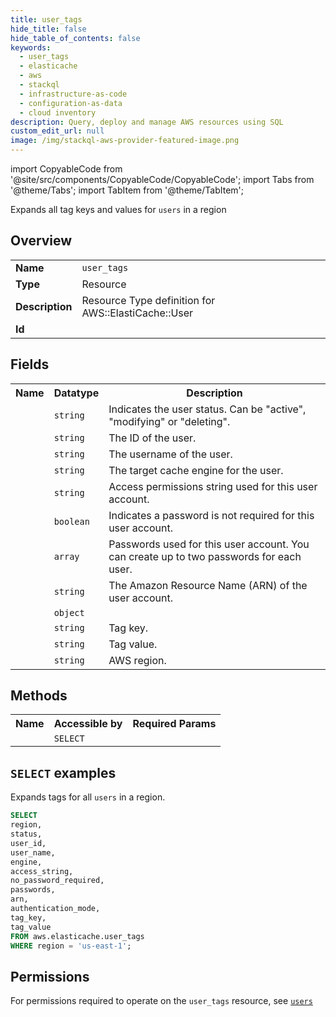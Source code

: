 ```yaml
---
title: user_tags
hide_title: false
hide_table_of_contents: false
keywords:
  - user_tags
  - elasticache
  - aws
  - stackql
  - infrastructure-as-code
  - configuration-as-data
  - cloud inventory
description: Query, deploy and manage AWS resources using SQL
custom_edit_url: null
image: /img/stackql-aws-provider-featured-image.png
---
```


import CopyableCode from '@site/src/components/CopyableCode/CopyableCode';
import Tabs from '@theme/Tabs';
import TabItem from '@theme/TabItem';

Expands all tag keys and values for <code>users</code> in a region

## Overview
<table>
<tbody>
<tr><td><b>Name</b></td><td><code>user_tags</code></td></tr>
<tr><td><b>Type</b></td><td>Resource</td></tr>
<tr><td><b>Description</b></td><td>Resource Type definition for AWS::ElastiCache::User</td></tr>
<tr><td><b>Id</b></td><td><CopyableCode code="aws.elasticache.user_tags" /></td></tr>
</tbody>
</table>

## Fields
<table>
<tbody>
<tr><th>Name</th><th>Datatype</th><th>Description</th></tr><tr><td><CopyableCode code="status" /></td><td><code>string</code></td><td>Indicates the user status. Can be "active", "modifying" or "deleting".</td></tr>
<tr><td><CopyableCode code="user_id" /></td><td><code>string</code></td><td>The ID of the user.</td></tr>
<tr><td><CopyableCode code="user_name" /></td><td><code>string</code></td><td>The username of the user.</td></tr>
<tr><td><CopyableCode code="engine" /></td><td><code>string</code></td><td>The target cache engine for the user.</td></tr>
<tr><td><CopyableCode code="access_string" /></td><td><code>string</code></td><td>Access permissions string used for this user account.</td></tr>
<tr><td><CopyableCode code="no_password_required" /></td><td><code>boolean</code></td><td>Indicates a password is not required for this user account.</td></tr>
<tr><td><CopyableCode code="passwords" /></td><td><code>array</code></td><td>Passwords used for this user account. You can create up to two passwords for each user.</td></tr>
<tr><td><CopyableCode code="arn" /></td><td><code>string</code></td><td>The Amazon Resource Name (ARN) of the user account.</td></tr>
<tr><td><CopyableCode code="authentication_mode" /></td><td><code>object</code></td><td></td></tr>
<tr><td><CopyableCode code="tag_key" /></td><td><code>string</code></td><td>Tag key.</td></tr>
<tr><td><CopyableCode code="tag_value" /></td><td><code>string</code></td><td>Tag value.</td></tr>
<tr><td><CopyableCode code="region" /></td><td><code>string</code></td><td>AWS region.</td></tr>
</tbody>
</table>

## Methods

<table>
<tbody>
  <tr>
    <th>Name</th>
    <th>Accessible by</th>
    <th>Required Params</th>
  </tr>
  <tr>
    <td><CopyableCode code="list_resources" /></td>
    <td><code>SELECT</code></td>
    <td><CopyableCode code="region" /></td>
  </tr>
</tbody>
</table>

## `SELECT` examples
Expands tags for all <code>users</code> in a region.
```sql
SELECT
region,
status,
user_id,
user_name,
engine,
access_string,
no_password_required,
passwords,
arn,
authentication_mode,
tag_key,
tag_value
FROM aws.elasticache.user_tags
WHERE region = 'us-east-1';
```


## Permissions

For permissions required to operate on the <code>user_tags</code> resource, see <a href="/services/elasticache/users/#permissions"><code>users</code></a>

